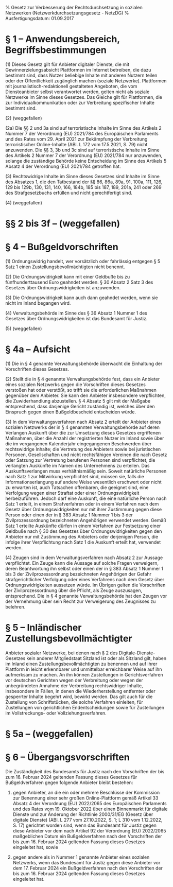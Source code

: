 % Gesetz zur Verbesserung der Rechtsdurchsetzung in sozialen Netzwerken  (Netzwerkdurchsetzungsgesetz - NetzDG)
% Ausfertigungsdatum: 01.09.2017
 
# § 1 – Anwendungsbereich, Begriffsbestimmungen

(1) Dieses Gesetz gilt für Anbieter digitaler Dienste, die mit Gewinnerzielungsabsicht Plattformen im Internet betreiben, die dazu bestimmt sind, dass Nutzer beliebige Inhalte mit anderen Nutzern teilen oder der Öffentlichkeit zugänglich machen (soziale Netzwerke). Plattformen mit journalistisch-redaktionell gestalteten Angeboten, die vom Diensteanbieter selbst verantwortet werden, gelten nicht als soziale Netzwerke im Sinne dieses Gesetzes. Das Gleiche gilt für Plattformen, die zur Individualkommunikation oder zur Verbreitung spezifischer Inhalte bestimmt sind.

(2) (weggefallen)

(2a) Die §§ 2 und 3a sind auf terroristische Inhalte im Sinne des Artikels 2 Nummer 7 der Verordnung (EU) 2021/784 des Europäischen Parlaments und des Rates vom 29. April 2021 zur Bekämpfung der Verbreitung terroristischer Online-Inhalte (ABl. L 172 vom 17.5.2021, S. 79) nicht anzuwenden. Die §§ 3, 3b und 3c sind auf terroristische Inhalte im Sinne des Artikels 2 Nummer 7 der Verordnung (EU) 2021/784 nur anzuwenden, solange die zuständige Behörde keine Entscheidung im Sinne des Artikels 5 Absatz 4 der Verordnung (EU) 2021/784 getroffen hat.

(3) Rechtswidrige Inhalte im Sinne dieses Gesetzes sind Inhalte im Sinne des Absatzes 1, die den Tatbestand der §§ 86, 86a, 89a, 91, 100a, 111, 126, 129 bis 129b, 130, 131, 140, 166, 184b, 185 bis 187, 189, 201a, 241 oder 269 des Strafgesetzbuchs erfüllen und nicht gerechtfertigt sind.

(4) (weggefallen)

# §§ 2 bis 3f – (weggefallen)

# § 4 – Bußgeldvorschriften

(1) Ordnungswidrig handelt, wer vorsätzlich oder fahrlässig entgegen § 5 Satz 1 einen Zustellungsbevollmächtigten nicht benennt.

(2) Die Ordnungswidrigkeit kann mit einer Geldbuße bis zu fünfhunderttausend Euro geahndet werden. § 30 Absatz 2 Satz 3 des Gesetzes über Ordnungswidrigkeiten ist anzuwenden.

(3) Die Ordnungswidrigkeit kann auch dann geahndet werden, wenn sie nicht im Inland begangen wird.

(4) Verwaltungsbehörde im Sinne des § 36 Absatz 1 Nummer 1 des Gesetzes über Ordnungswidrigkeiten ist das Bundesamt für Justiz.

(5) (weggefallen)

# § 4a – Aufsicht

(1) Die in § 4 genannte Verwaltungsbehörde überwacht die Einhaltung der Vorschriften dieses Gesetzes.

(2) Stellt die in § 4 genannte Verwaltungsbehörde fest, dass ein Anbieter eines sozialen Netzwerks gegen die Vorschriften dieses Gesetzes verstoßen hat oder verstößt, so trifft sie die erforderlichen Maßnahmen gegenüber dem Anbieter. Sie kann den Anbieter insbesondere verpflichten, die Zuwiderhandlung abzustellen. § 4 Absatz 5 gilt mit der Maßgabe entsprechend, dass dasjenige Gericht zuständig ist, welches über den Einspruch gegen einen Bußgeldbescheid entscheiden würde.

(3) In dem Verwaltungsverfahren nach Absatz 2 erteilt der Anbieter eines sozialen Netzwerks der in § 4 genannten Verwaltungsbehörde auf deren Verlangen Auskunft über die zur Umsetzung dieses Gesetzes ergriffenen Maßnahmen, über die Anzahl der registrierten Nutzer im Inland sowie über die im vergangenen Kalenderjahr eingegangenen Beschwerden über rechtswidrige Inhalte; die Vertretung des Anbieters sowie bei juristischen Personen, Gesellschaften und nicht rechtsfähigen Vereinen die nach Gesetz oder Satzung zur Vertretung berufenen Personen sind verpflichtet, die verlangten Auskünfte im Namen des Unternehmens zu erteilen. Das Auskunftsverlangen muss verhältnismäßig sein. Soweit natürliche Personen nach Satz 1 zur Mitwirkung verpflichtet sind, müssen sie, falls die Informationserlangung auf andere Weise wesentlich erschwert oder nicht zu erwarten ist, auch Tatsachen offenbaren, die geeignet sind, eine Verfolgung wegen einer Straftat oder einer Ordnungswidrigkeit herbeizuführen. Jedoch darf eine Auskunft, die eine natürliche Person nach Satz 1 erteilt, in einem Strafverfahren oder in einem Verfahren nach dem Gesetz über Ordnungswidrigkeiten nur mit ihrer Zustimmung gegen diese Person oder einen der in § 383 Absatz 1 Nummer 1 bis 3 der Zivilprozessordnung bezeichneten Angehörigen verwendet werden. Gemäß Satz 1 erteilte Auskünfte dürfen in einem Verfahren zur Festsetzung einer Geldbuße nach § 30 des Gesetzes über Ordnungswidrigkeiten gegen den Anbieter nur mit Zustimmung des Anbieters oder derjenigen Person, die infolge ihrer Verpflichtung nach Satz 1 die Auskunft erteilt hat, verwendet werden.

(4) Zeugen sind in dem Verwaltungsverfahren nach Absatz 2 zur Aussage verpflichtet. Ein Zeuge kann die Aussage auf solche Fragen verweigern, deren Beantwortung ihn selbst oder einen der in § 383 Absatz 1 Nummer 1 bis 3 der Zivilprozessordnung bezeichneten Angehörigen der Gefahr strafgerichtlicher Verfolgung oder eines Verfahrens nach dem Gesetz über Ordnungswidrigkeiten aussetzen würde. Im Übrigen gelten die Vorschriften der Zivilprozessordnung über die Pflicht, als Zeuge auszusagen, entsprechend. Die in § 4 genannte Verwaltungsbehörde hat den Zeugen vor der Vernehmung über sein Recht zur Verweigerung des Zeugnisses zu belehren.

# § 5 – Inländischer Zustellungsbevollmächtigter

Anbieter sozialer Netzwerke, bei denen nach § 2 des Digitale-Dienste-Gesetzes kein anderer Mitgliedstaat Sitzland ist oder als Sitzland gilt, haben im Inland einen Zustellungsbevollmächtigten zu benennen und auf ihrer Plattform in leicht erkennbarer und unmittelbar erreichbarer Weise auf ihn aufmerksam zu machen. An ihn können Zustellungen in Gerichtsverfahren vor deutschen Gerichten wegen der Verbreitung oder wegen der unbegründeten Annahme der Verbreitung rechtswidriger Inhalte, insbesondere in Fällen, in denen die Wiederherstellung entfernter oder gesperrter Inhalte begehrt wird, bewirkt werden. Das gilt auch für die Zustellung von Schriftstücken, die solche Verfahren einleiten, für Zustellungen von gerichtlichen Endentscheidungen sowie für Zustellungen im Vollstreckungs- oder Vollziehungsverfahren.

# § 5a – (weggefallen)

# § 6 – Übergangsvorschriften

Die Zuständigkeit des Bundesamts für Justiz nach den Vorschriften der bis zum 16. Februar 2024 geltenden Fassung dieses Gesetzes für Bußgeldverfahren gegen folgende Anbieter bleibt bestehen:

1. gegen Anbieter, an die ein oder mehrere Beschlüsse der Kommission zur Benennung einer sehr großen Online-Plattform gemäß Artikel 33 Absatz 4 der Verordnung (EU) 2022/2065 des Europäischen Parlaments und des Rates vom 19. Oktober 2022 über einen Binnenmarkt für digitale Dienste und zur Änderung der Richtlinie 2000/31/EG (Gesetz über digitale Dienste) (ABl. L 277 vom 27.10.2022, S. 1; L 310 vom 1.12.2022, S. 17) gerichtet worden sind, wenn das Bundesamt für Justiz gegen diese Anbieter vor dem nach Artikel 92 der Verordnung (EU) 2022/2065 maßgeblichen Datum ein Bußgeldverfahren nach den Vorschriften der bis zum 16. Februar 2024 geltenden Fassung dieses Gesetzes eingeleitet hat, sowie

2. gegen andere als in Nummer 1 genannte Anbieter eines sozialen Netzwerks, wenn das Bundesamt für Justiz gegen diese Anbieter vor dem 17. Februar 2024 ein Bußgeldverfahren nach den Vorschriften der bis zum 16. Februar 2024 geltenden Fassung dieses Gesetzes eingeleitet hat.
